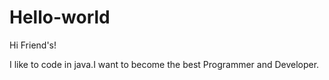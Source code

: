 # Hello-world

Hi Friend's!

I like to code in java.I want to become the best Programmer and Developer.
